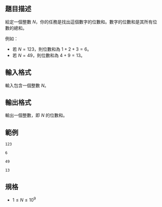 ## 題目描述
給定一個整數 $N$，你的任務是找出這個數字的位數和。數字的位數和是其所有位數的總和。

例如：
- 若 $N = 123$，則位數和為 $1 + 2 + 3 = 6$。
- 若 $N = 49$，則位數和為 $4 + 9 = 13$。

## 輸入格式
輸入包含一個整數 $N$。

## 輸出格式
輸出一個整數，即 $N$ 的位數和。

## 範例

```input1
123
```

```output1
6
```

```input2
49
```

```output2
13
```

## 規格
- $1 \leq N \leq 10^{9}$
